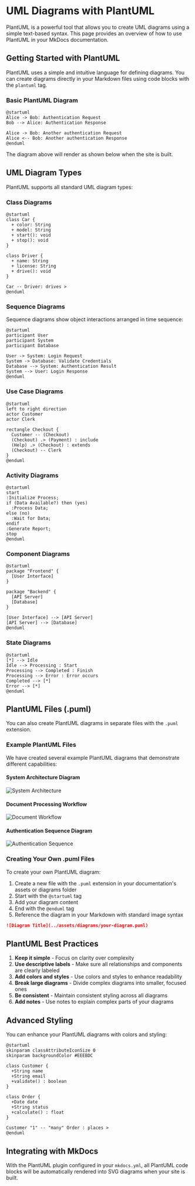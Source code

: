 # UML Diagrams with PlantUML

PlantUML is a powerful tool that allows you to create UML diagrams using a simple text-based syntax. This page provides an overview of how to use PlantUML in your MkDocs documentation.

## Getting Started with PlantUML

PlantUML uses a simple and intuitive language for defining diagrams. You can create diagrams directly in your Markdown files using code blocks with the `plantuml` tag.

### Basic PlantUML Diagram

```puml
@startuml
Alice -> Bob: Authentication Request
Bob --> Alice: Authentication Response

Alice -> Bob: Another authentication Request
Alice <-- Bob: Another authentication Response
@enduml
```

The diagram above will render as shown below when the site is built.

## UML Diagram Types

PlantUML supports all standard UML diagram types:

### Class Diagrams

```puml
@startuml
class Car {
  + color: String
  + model: String
  + start(): void
  + stop(): void
}

class Driver {
  + name: String
  + license: String
  + drive(): void
}

Car -- Driver: drives >
@enduml
```

### Sequence Diagrams

Sequence diagrams show object interactions arranged in time sequence:

```puml
@startuml
participant User
participant System
participant Database

User -> System: Login Request
System -> Database: Validate Credentials
Database --> System: Authentication Result
System --> User: Login Response
@enduml
```

### Use Case Diagrams

```puml
@startuml
left to right direction
actor Customer
actor Clerk

rectangle Checkout {
  Customer -- (Checkout)
  (Checkout) .> (Payment) : include
  (Help) .> (Checkout) : extends
  (Checkout) -- Clerk
}
@enduml
```

### Activity Diagrams

```puml
@startuml
start
:Initialize Process;
if (Data Available?) then (yes)
  :Process Data;
else (no)
  :Wait for Data;
endif
:Generate Report;
stop
@enduml
```

### Component Diagrams

```puml
@startuml
package "Frontend" {
  [User Interface]
}

package "Backend" {
  [API Server]
  [Database]
}

[User Interface] --> [API Server]
[API Server] --> [Database]
@enduml
```

### State Diagrams

```puml
@startuml
[*] --> Idle
Idle --> Processing : Start
Processing --> Completed : Finish
Processing --> Error : Error occurs
Completed --> [*]
Error --> [*]
@enduml
```

## PlantUML Files (.puml)

You can also create PlantUML diagrams in separate files with the `.puml` extension.

### Example PlantUML Files

We have created several example PlantUML diagrams that demonstrate different capabilities:

#### System Architecture Diagram

![System Architecture](../assets/diagrams/system-architecture.puml)

#### Document Processing Workflow

![Document Workflow](../assets/diagrams/document-workflow.puml)

#### Authentication Sequence Diagram

![Authentication Sequence](../assets/diagrams/auth-sequence.puml)

### Creating Your Own .puml Files

To create your own PlantUML diagram:

1. Create a new file with the `.puml` extension in your documentation's assets or diagrams folder
2. Start with the `@startuml` tag
3. Add your diagram content
4. End with the `@enduml` tag
5. Reference the diagram in your Markdown with standard image syntax

```markdown
![Diagram Title](../assets/diagrams/your-diagram.puml)
```

## PlantUML Best Practices

1. **Keep it simple** - Focus on clarity over complexity
2. **Use descriptive labels** - Make sure all relationships and components are clearly labeled
3. **Add colors and styles** - Use colors and styles to enhance readability
4. **Break large diagrams** - Divide complex diagrams into smaller, focused ones
5. **Be consistent** - Maintain consistent styling across all diagrams
6. **Add notes** - Use notes to explain complex parts of your diagrams

## Advanced Styling

You can enhance your PlantUML diagrams with colors and styling:

```puml
@startuml
skinparam classAttributeIconSize 0
skinparam backgroundColor #EEEBDC

class Customer {
  +String name
  +String email
  +validate() : boolean
}

class Order {
  +Date date
  +String status
  +calculate() : float
}

Customer "1" -- "many" Order : places >
@enduml
```

## Integrating with MkDocs

With the PlantUML plugin configured in your `mkdocs.yml`, all PlantUML code blocks will be automatically rendered into SVG diagrams when your site is built.
